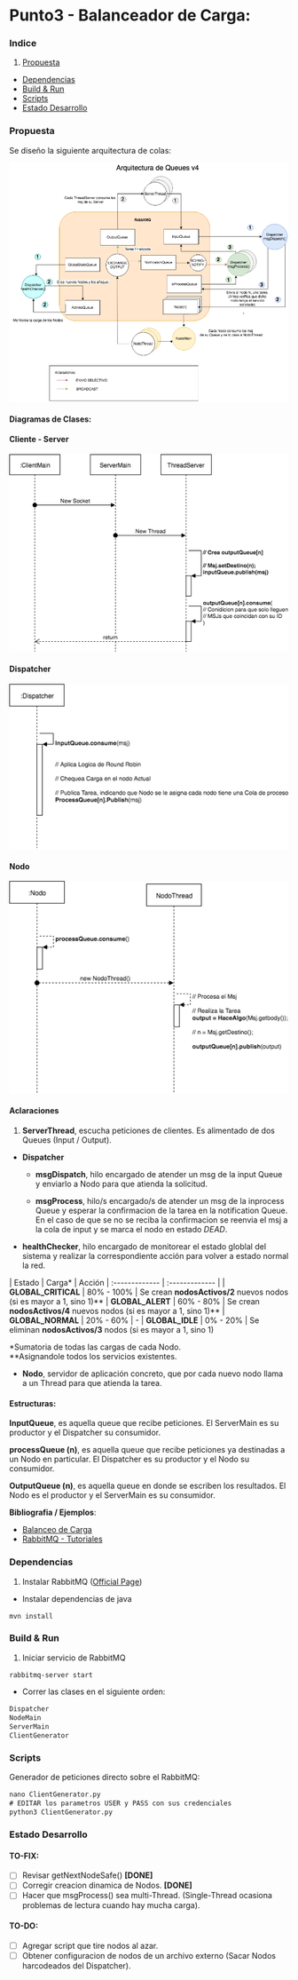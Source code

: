 ﻿
# Punto3 - Balanceador de Carga:

### Indice
1. [Propuesta](#Propuesta)
- [Dependencias](#Dependencias)
- [Build & Run](#Build-&-Run)
- [Scripts](#Scripts)
- [Estado Desarrollo](#Estado-Desarrollo)

### Propuesta

Se diseño la siguiente arquitectura de colas:

![arquitectura de colas](images/punto3-diagramas-arq_queues.png)

#### Diagramas de Clases:

#### Cliente - Server

![Cliente-Server](images/punto3-diagramas-dc1.png)

#### Dispatcher

![Dispatcher](images/punto3-diagramas-dc2.png)

#### Nodo

![Nodo](images/punto3-diagramas-dc3.png)

#### Aclaraciones

1. **ServerThread**, escucha peticiones de clientes. Es alimentado de dos Queues (Input / Output).

- **Dispatcher**

  - **msgDispatch**, hilo encargado de atender un msg de la input Queue y enviarlo a Nodo para que atienda la solicitud.

  - **msgProcess**, hilo/s encargado/s de atender un msg de la inprocess Queue y esperar la confirmacion de la tarea en la notification Queue. En el caso de que se no se reciba la confirmacion se reenvia el msj a la cola de input y se marca el nodo en estado *DEAD*.

- **healthChecker**, hilo encargado de monitorear el estado globlal del sistema y realizar la correspondiente acción para volver a estado normal la red.

| Estado | Carga*  | Acción
| :------------- | :------------- |
| **GLOBAL_CRITICAL**  | 80% - 100% | Se crean **nodosActivos/2** nuevos nodos (si es mayor a 1, sino 1)**
| **GLOBAL_ALERT** | 60% - 80% | Se crean **nodosActivos/4** nuevos nodos (si es mayor a 1, sino 1)**
| **GLOBAL_NORMAL** | 20% - 60% | -
| **GLOBAL_IDLE** | 0% - 20% | Se eliminan **nodosActivos/3** nodos (si es mayor a 1, sino 1)

*Sumatoria de todas las cargas de cada Nodo.  
**Asignandole todos los servicios existentes.


- **Nodo**, servidor de aplicación concreto, que por cada nuevo nodo llama a un Thread para que atienda la tarea.

#### Estructuras:

**InputQueue**, es aquella queue que recibe peticiones. El ServerMain es su productor y el Dispatcher su consumidor.

**processQueue (n)**, es aquella queue que recibe peticiones ya destinadas a un Nodo en particular. El Dispatcher es su productor y el Nodo su consumidor.

**OutputQueue (n)**, es aquella queue en donde se escriben los resultados. El Nodo es el productor y el ServerMain es su consumidor.

**Bibliografia / Ejemplos**:
- [Balanceo de Carga](https://www.digitalocean.com/community/tutorials/what-is-load-balancing)
- [RabbitMQ - Tutoriales](https://www.rabbitmq.com/getstarted.html)

### Dependencias

1. Instalar RabbitMQ ([Official Page](rabbitmq.com))

- Instalar dependencias de java
```
mvn install
```

### Build & Run

1. Iniciar servicio de RabbitMQ
```
rabbitmq-server start
```

- Correr las clases en el siguiente orden:
```
Dispatcher
NodeMain
ServerMain
ClientGenerator
```

### Scripts

Generador de peticiones directo sobre el RabbitMQ:
```
nano ClientGenerator.py
# EDITAR los parametros USER y PASS con sus credenciales
python3 ClientGenerator.py
```

### Estado Desarrollo

#### TO-FIX:

- [ ] Revisar getNextNodeSafe() **[DONE]**
- [ ] Corregir creacion dinamica de Nodos. **[DONE]**
- [ ] Hacer que msgProcess() sea multi-Thread. (Single-Thread ocasiona problemas de lectura cuando hay mucha carga).

#### TO-DO:

- [ ] Agregar script que tire nodos al azar.
- [ ] Obtener configuracion de nodos de un archivo externo (Sacar Nodos harcodeados del Dispatcher).
